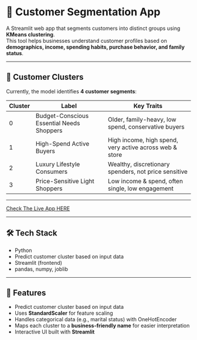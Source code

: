 # 👥 Customer Segmentation App

A Streamlit web app that segments customers into distinct groups using **KMeans clustering**.  
This tool helps businesses understand customer profiles based on **demographics, income, spending habits, purchase behavior, and family status**.  

---

## 🧩 Customer Clusters
Currently, the model identifies **4 customer segments**:

| Cluster | Label                                | Key Traits |
|---------|--------------------------------------|------------|
| 0       | Budget-Conscious Essential Needs Shoppers | Older, family-heavy, low spend, conservative buyers |
| 1       | High-Spend Active Buyers             | High income, high spend, very active across web & store |
| 2       | Luxury Lifestyle Consumers           | Wealthy, discretionary spenders, not price sensitive |
| 3       | Price-Sensitive Light Shoppers       | Low income & spend, often single, low engagement |

---

[Check The Live App HERE](https://customersegmentation-7hdwnx5kylyggupn3fbjee.streamlit.app/)

---

## 🛠️ Tech Stack
- Python
- Predict customer cluster based on input data
- Streamlit (frontend)
- pandas, numpy, joblib

---

## 🚀 Features
- Predict customer cluster based on input data  
- Uses **StandardScaler** for feature scaling  
- Handles categorical data (e.g., marital status) with OneHotEncoder  
- Maps each cluster to a **business-friendly name** for easier interpretation  
- Interactive UI built with **Streamlit**  
